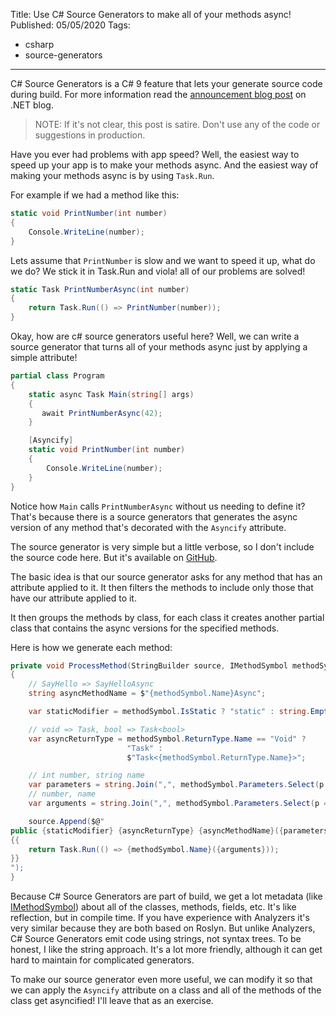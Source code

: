 Title: Use C# Source Generators to make all of your methods async!
Published: 05/05/2020
Tags:

 - csharp
 - source-generators
---

C# Source Generators is a C# 9 feature that lets your generate source code during build. For more information read the [announcement blog post](https://devblogs.microsoft.com/dotnet/introducing-c-source-generators/) on .NET blog.

> NOTE: If it's not clear, this post is satire. Don't use any of the code or suggestions in production.

Have you ever had problems with app speed? Well, the easiest way to speed up your app is to make your methods async. And the easiest way of making your methods async is by using `Task.Run`.

For example if we had a method like this:

```csharp
static void PrintNumber(int number)
{
    Console.WriteLine(number);
}
```

Lets assume that `PrintNumber` is slow and we want to speed it up, what do we do? We stick it in Task.Run and viola! all of our problems are solved!

```csharp
static Task PrintNumberAsync(int number)
{
    return Task.Run(() => PrintNumber(number));
}
```

Okay, how are c# source generators useful here? Well, we can write a source generator that turns all of your methods async just by applying a simple attribute!

```csharp
partial class Program
{
    static async Task Main(string[] args)
    {
       await PrintNumberAsync(42);
    }

    [Asyncify]
    static void PrintNumber(int number)
    {
        Console.WriteLine(number);
    }
}
```

Notice how `Main` calls `PrintNumberAsync` without us needing to define it? That's because there is a source generators that generates the async version of any method that's decorated with the `Asyncify` attribute.

The source generator is very simple but a little verbose, so I don't include the source code here. But it's available on [GitHub](https://github.com/encrypt0r/FunWithSourceGenerators).

The basic idea is that our source generator asks for any method that has an attribute applied to it. It then filters the methods to include only those that have our attribute applied to it.

It then groups the methods by class, for each class it creates another partial class that contains the async versions for the specified methods.

Here is how we generate each method:

```csharp
private void ProcessMethod(StringBuilder source, IMethodSymbol methodSymbol)
{
    // SayHello => SayHelloAsync
    string asyncMethodName = $"{methodSymbol.Name}Async";

    var staticModifier = methodSymbol.IsStatic ? "static" : string.Empty;

    // void => Task, bool => Task<bool>
    var asyncReturnType = methodSymbol.ReturnType.Name == "Void" ? 
                          "Task" :
                          $"Task<{methodSymbol.ReturnType.Name}>";

    // int number, string name
    var parameters = string.Join(",", methodSymbol.Parameters.Select(p => $"{p.Type} {p.Name}"));
    // number, name
    var arguments = string.Join(",", methodSymbol.Parameters.Select(p => p.Name));

    source.Append($@"
public {staticModifier} {asyncReturnType} {asyncMethodName}({parameters})
{{
    return Task.Run(() => {methodSymbol.Name}({arguments}));
}}
");
}
```

Because C# Source Generators are part of build, we get a lot metadata (like [IMethodSymbol](https://docs.microsoft.com/en-us/dotnet/api/microsoft.codeanalysis.imethodsymbol?view=roslyn-dotnet)) about all of the classes, methods, fields, etc. It's like reflection, but in compile time. If you have experience with Analyzers it's very similar because they are both based on Roslyn. But unlike Analyzers, C# Source Generators emit code using strings, not syntax trees. To be honest, I like the string approach. It's a lot more friendly, although it can get hard to maintain for complicated generators.

To make our source generator even more useful, we can modify it so that we can apply the `Asyncify` attribute on a class and all of the methods of the class get asyncified! I'll leave that as an exercise.